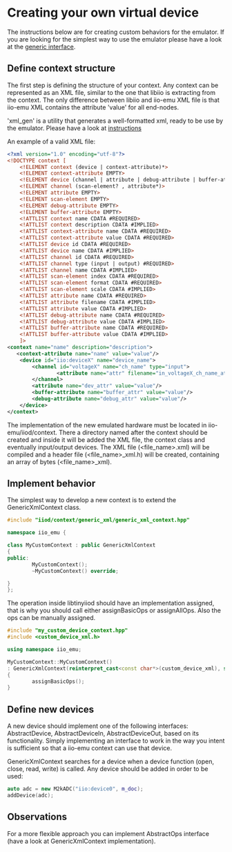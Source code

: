 
# Creating your own virtual device

The instructions below are for creating custom behaviors for the emulator. If you are
looking for the simplest way to use the emulator please have a look at the [generic interface](GENERIC_EMULATOR.md).

## Define context structure
The first step is defining the structure of your context. Any context can be represented
as an XML file, similar to the one that libiio is extracting from the context. The only
difference between libiio and iio-emu XML file is that iio-emu XML contains the attribute
'value' for all end-nodes.

'xml_gen' is a utility that generates a well-formatted xml, ready to be use by the emulator.
Please have a look at [instructions](tools/README.md)

An example of a valid XML file:

```xml
<?xml version="1.0" encoding="utf-8"?>
<!DOCTYPE context [
	<!ELEMENT context (device | context-attribute)*>
	<!ELEMENT context-attribute EMPTY>
	<!ELEMENT device (channel | attribute | debug-attribute | buffer-attribute)*>
	<!ELEMENT channel (scan-element? , attribute*)>
	<!ELEMENT attribute EMPTY>
	<!ELEMENT scan-element EMPTY>
	<!ELEMENT debug-attribute EMPTY>
	<!ELEMENT buffer-attribute EMPTY>
	<!ATTLIST context name CDATA #REQUIRED>
	<!ATTLIST context description CDATA #IMPLIED>
	<!ATTLIST context-attribute name CDATA #REQUIRED>
	<!ATTLIST context-attribute value CDATA #REQUIRED>
	<!ATTLIST device id CDATA #REQUIRED>
	<!ATTLIST device name CDATA #IMPLIED>
	<!ATTLIST channel id CDATA #REQUIRED>
	<!ATTLIST channel type (input | output) #REQUIRED>
	<!ATTLIST channel name CDATA #IMPLIED>
	<!ATTLIST scan-element index CDATA #REQUIRED>
	<!ATTLIST scan-element format CDATA #REQUIRED>
	<!ATTLIST scan-element scale CDATA #IMPLIED>
	<!ATTLIST attribute name CDATA #REQUIRED>
	<!ATTLIST attribute filename CDATA #IMPLIED>
	<!ATTLIST attribute value CDATA #IMPLIED>
	<!ATTLIST debug-attribute name CDATA #REQUIRED>
	<!ATTLIST debug-attribute value CDATA #IMPLIED>
	<!ATTLIST buffer-attribute name CDATA #REQUIRED>
	<!ATTLIST buffer-attribute value CDATA #IMPLIED>
	]>
<context name="name" description="description">
   <context-attribute name="name" value="value"/>
    <device id="iio:deviceX" name="device_name">
	    <channel id="voltageX" name="ch_name" type="input">
                <attribute name="attr" filename="in_voltageX_ch_name_attr" value="value"/>
        </channel>
	    <attribute name="dev_attr" value="value"/>
	    <buffer-attribute name="buffer_attr" value="value"/>
	    <debug-attribute name="debug_attr" value="value"/>
    </device>
</context>
```

The implementation of the new emulated hardware must be located in iio-emu/iiod/context.
There a directory named after the context should be created and inside it will be added the XML
file, the context class and eventually input/output devices.
The XML file (<file_name>.xml) will be compiled and a header file (<file_name>_xml.h) will be
created, containing an array of bytes (<file_name>_xml). 

## Implement behavior

The simplest way to develop a new context is to extend the GenericXmlContext class.

```cpp
#include "iiod/context/generic_xml/generic_xml_context.hpp"

namespace iio_emu {

class MyCustomContext : public GenericXmlContext
{
public:
        MyCustomContext();
        ~MyCustomContext() override;

}
};
```

The operation inside libtinyiiod should have an implementation assigned, that is why you
should call either assignBasicOps or assignAllOps. Also the ops can be manually assigned.

```cpp
#include "my_custom_device_context.hpp"
#include <custom_device_xml.h>

using namespace iio_emu;

MyCustomContext::MyCustomContext()
: GenericXmlContext(reinterpret_cast<const char*>(custom_device_xml), sizeof(custom_device_xml))
{
        assignBasicOps();
}
```

## Define new devices
A new device should implement one of the following interfaces: AbstractDevice, AbstractDeviceIn,
AbstractDeviceOut, based on its functionality. Simply implementing an interface to work in
the way you intent is sufficient so that a iio-emu context can use that device.

GenericXmlContext searches for a device when a device function (open, close, read, write)
is called. Any device should be added in order to be used:

```cpp
auto adc = new M2kADC("iio:device0", m_doc);
addDevice(adc);
```

## Observations

For a more flexible approach you can implement AbstractOps interface (have a look at
GenericXmlContext implementation).
